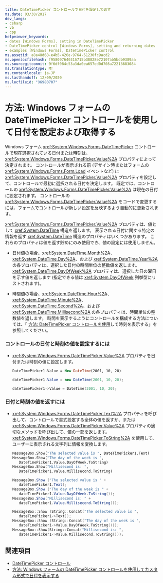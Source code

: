 ```yaml
---
title: DateTimePicker コントロールで日付を設定して返す
ms.date: 03/30/2017
dev_langs:
- csharp
- vb
- cpp
helpviewer_keywords:
- dates [Windows Forms], setting in DateTimePicker
- DateTimePicker control [Windows Forms], setting and returning dates
- examples [Windows Forms], DateTimePicker control
ms.assetid: a8a48d68-e4b5-426e-9764-51230fc9acd2
ms.openlocfilehash: f958097640316715b38828e72107ab5bdb9389aa
ms.sourcegitcommit: 9f6df084c53a3da0ea657ed0d708a72213683084
ms.translationtype: MT
ms.contentlocale: ja-JP
ms.lasthandoff: 12/09/2020
ms.locfileid: "96980707"
---
```

# <a name="how-to-set-and-return-dates-with-the-windows-forms-datetimepicker-control"></a>方法: Windows フォームの DateTimePicker コントロールを使用して日付を設定および取得する
Windows フォーム <xref:System.Windows.Forms.DateTimePicker> コントロールで現在選択されている日付または時刻は、<xref:System.Windows.Forms.DateTimePicker.Value%2A> プロパティによって決定されます。 コントロールが表示される前 (デザイン時またはフォームの <xref:System.Windows.Forms.Form.Load> イベントなど) に <xref:System.Windows.Forms.DateTimePicker.Value%2A> プロパティを設定して、コントロールで最初に選択される日付を決定します。 既定では、コントロールの <xref:System.Windows.Forms.DateTimePicker.Value%2A> は現在の日付に設定されます。 コントロールの <xref:System.Windows.Forms.DateTimePicker.Value%2A> をコードで変更するには、フォームでコントロールが新しい設定を反映するよう自動的に更新されます。  
  
 <xref:System.Windows.Forms.DateTimePicker.Value%2A> プロパティは、値として <xref:System.DateTime> 構造を返します。 表示される日付に関する特定の情報を返す <xref:System.DateTime> 構造のプロパティはいくつかあります。 これらのプロパティは値を返す貯めにのみ使用でき、値の設定には使用しません。  
  
- 日付値の場合、<xref:System.DateTime.Month%2A>、<xref:System.DateTime.Day%2A>、および <xref:System.DateTime.Year%2A> の各プロパティは、選択した日付の時間単位の整数値を返します。 <xref:System.DateTime.DayOfWeek%2A> プロパティは、選択した日の曜日を示す値を返します (指定できる値は <xref:System.DayOfWeek> 列挙型にリストされます)。  
  
- 時間値の場合、<xref:System.DateTime.Hour%2A>、<xref:System.DateTime.Minute%2A>、<xref:System.DateTime.Second%2A>、および <xref:System.DateTime.Millisecond%2A> の各プロパティは、時間単位の整数値を返します。 時間を表示するようにコントロールを構成する方法については、「 [方法: DateTimePicker コントロールを使用](how-to-display-time-with-the-datetimepicker-control.md)して時刻を表示する」を参照してください。  
  
### <a name="to-set-the-date-and-time-value-of-the-control"></a>コントロールの日付と時刻の値を設定するには  
  
- <xref:System.Windows.Forms.DateTimePicker.Value%2A> プロパティを日付または時刻の値に設定します。  
  
    ```vb  
    DateTimePicker1.Value = New DateTime(2001, 10, 20)  
    ```  
  
    ```csharp  
    dateTimePicker1.Value = new DateTime(2001, 10, 20);  
    ```  
  
    ```cpp  
    dateTimePicker1->Value = DateTime(2001, 10, 20);  
    ```  
  
### <a name="to-return-the-date-and-time-value"></a>日付と時刻の値を返すには  
  
- <xref:System.Windows.Forms.DateTimePicker.Text%2A> プロパティを呼び出して、コントロールで書式設定する全体の値を返すか、または <xref:System.Windows.Forms.DateTimePicker.Value%2A> プロパティの適切なメソッドを呼び出して、値の一部を返します。 <xref:System.Windows.Forms.DateTimePicker.ToString%2A> を使用して、ユーザーに表示される文字列に情報を変換します。  
  
    ```vb  
    MessageBox.Show("The selected value is ", DateTimePicker1.Text)  
    MessageBox.Show("The day of the week is ",
       DateTimePicker1.Value.DayOfWeek.ToString)  
    MessageBox.Show("Millisecond is: ",
       DateTimePicker1.Value.Millisecond.ToString)  
    ```  
  
    ```csharp  
    MessageBox.Show ("The selected value is " +
       dateTimePicker1.Text);  
    MessageBox.Show ("The day of the week is " +
       dateTimePicker1.Value.DayOfWeek.ToString());  
    MessageBox.Show("Millisecond is: " +
       dateTimePicker1.Value.Millisecond.ToString());  
    ```  
  
    ```cpp  
    MessageBox::Show (String::Concat("The selected value is ",  
       dateTimePicker1->Text));  
    MessageBox::Show (String::Concat("The day of the week is ",  
       dateTimePicker1->Value.DayOfWeek.ToString()));  
    MessageBox::Show(String::Concat("Millisecond is: ",  
       dateTimePicker1->Value.Millisecond.ToString()));  
    ```  
  
## <a name="see-also"></a>関連項目

- [DateTimePicker コントロール](datetimepicker-control-windows-forms.md)
- [方法: Windows フォームの DateTimePicker コントロールを使用してカスタム形式で日付を表示する](display-a-date-in-a-custom-format-with-wf-datetimepicker-control.md)
